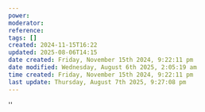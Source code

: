 ```yaml
---
power: 
moderator: 
reference: 
tags: []
created: 2024-11-15T16:22
updated: 2025-08-06T14:15
date created: Friday, November 15th 2024, 9:22:11 pm
date modified: Wednesday, August 6th 2025, 2:05:19 am
time created: Friday, November 15th 2024, 9:22:11 pm
last update: Thursday, August 7th 2025, 9:27:08 pm
---
```

''